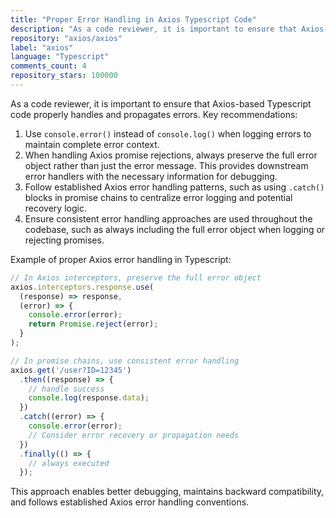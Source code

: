 ```yaml
---
title: "Proper Error Handling in Axios Typescript Code"
description: "As a code reviewer, it is important to ensure that Axios-based Typescript code properly handles and propagates errors. Key recommendations include using console.error() instead of console.log() when logging errors, preserving the full error object rather than just the error message, and following established Axios error handling patterns."
repository: "axios/axios"
label: "axios"
language: "Typescript"
comments_count: 4
repository_stars: 100000
---
```


As a code reviewer, it is important to ensure that Axios-based Typescript code properly handles and propagates errors. Key recommendations:

1. Use `console.error()` instead of `console.log()` when logging errors to maintain complete error context.
2. When handling Axios promise rejections, always preserve the full error object rather than just the error message. This provides downstream error handlers with the necessary information for debugging.
3. Follow established Axios error handling patterns, such as using `.catch()` blocks in promise chains to centralize error logging and potential recovery logic.
4. Ensure consistent error handling approaches are used throughout the codebase, such as always including the full error object when logging or rejecting promises.

Example of proper Axios error handling in Typescript:

```typescript
// In Axios interceptors, preserve the full error object
axios.interceptors.response.use(
  (response) => response,
  (error) => {
    console.error(error);
    return Promise.reject(error);
  }
);

// In promise chains, use consistent error handling
axios.get('/user?ID=12345')
  .then((response) => {
    // handle success
    console.log(response.data);
  })
  .catch((error) => {
    console.error(error);
    // Consider error recovery or propagation needs
  })
  .finally(() => {
    // always executed
  });
```

This approach enables better debugging, maintains backward compatibility, and follows established Axios error handling conventions.